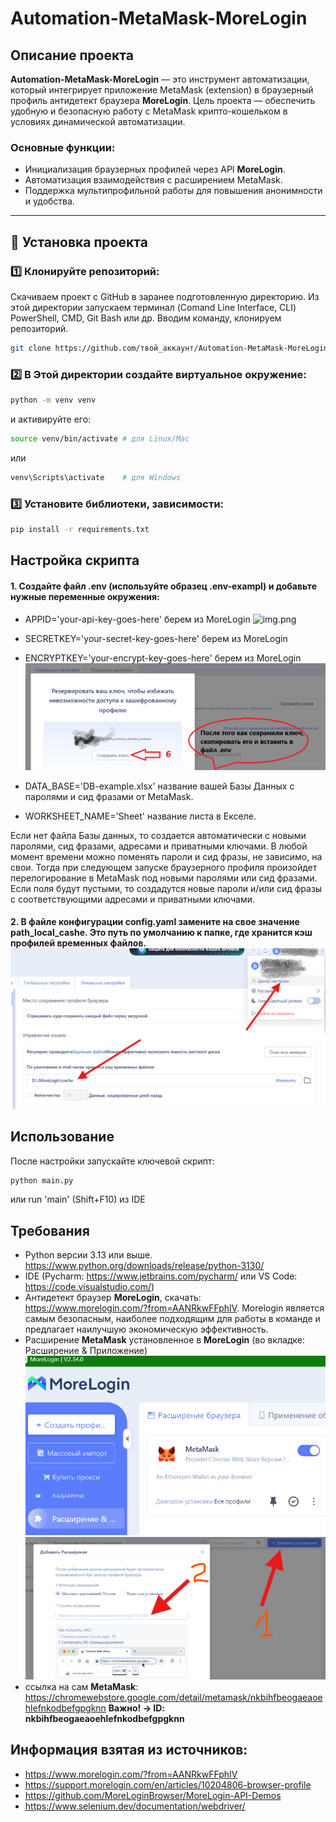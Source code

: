 # Automation-MetaMask-MoreLogin

## Описание проекта
**Automation-MetaMask-MoreLogin** — это инструмент автоматизации, который интегрирует приложение MetaMask (extension) в браузерный профиль антидетект браузера **MoreLogin**. 
Цель проекта — обеспечить удобную и безопасную работу с MetaMask крипто-кошельком в условиях динамической автоматизации.

### Основные функции:
- Инициализация браузерных профилей через API **MoreLogin**.
- Автоматизация взаимодействия с расширением MetaMask.
- Поддержка мультипрофильной работы для повышения анонимности и удобства.

---

## 🚀 Установка проекта


### 1️⃣ Клонируйте репозиторий:

Скачиваем проект с GitHub в заранее подготовленную директорию.
Из этой директории запускаем терминал (Comand Line Interface, CLI) PowerShell, CMD, Git Bash или др.
Вводим команду, клонируем репозиторий.

```bash
git clone https://github.com/твой_аккаунт/Automation-MetaMask-MoreLogin.git
```


### 2️⃣ В Этой директории создайте виртуальное окружение:
```bash
python -m venv venv
```
и активируйте его:
```bash
source venv/bin/activate # для Linux/Mac
```
или
```bash
venv\Scripts\activate    # для Windows
```
### 3️⃣ Установите библиотеки, зависимости:
```bash
pip install -r requirements.txt
```


## Настройка скрипта

#### 1. Создайте файл .env (используйте образец .env-exampl) и добавьте нужные переменные окружения:

- APPID='your-api-key-goes-here'            берем из MoreLogin ![img.png](img.png)
- SECRETKEY='your-secret-key-goes-here'     берем из MoreLogin
- ENCRYPTKEY='your-encrypt-key-goes-here'   берем из MoreLogin ![img_1.png](img_1.png)

- DATA_BASE='DB-example.xlsx'               название вашей Базы Данных с паролями и сид фразами от MetaMask.
- WORKSHEET_NAME='Sheet'                    название листа в Екселе.

Если нет файла Базы данных, то создается автоматически с новыми паролями, сид фразами, адресами и приватными ключами.
В любой момент времени можно поменять пароли и сид фразы, не зависимо, на свои.
Тогда при следующем запуске браузерного профиля произойдет перелогирование в MetaMask под новыми паролями или сид фразами.
Если поля будут пустыми, то создадутся новые пароли и/или сид фразы с соответствующими адресами и приватными ключами.

#### 2. В файле конфигурации config.yaml замените на свое значение path_local_cashe. Это путь по умолчанию к папке, где хранится кэш профилей временных файлов. ![img_4.png](img_4.png)
 
 
## Использование

После настройки запускайте ключевой скрипт:
```bash
python main.py 
```
или run 'main' (Shift+F10) из IDE


## Требования
- Python версии 3.13 или выше. https://www.python.org/downloads/release/python-3130/
- IDE (Pycharm: https://www.jetbrains.com/pycharm/ или VS Code: https://code.visualstudio.com/)
- Антидетект браузер **MoreLogin**, скачать: https://www.morelogin.com/?from=AANRkwFFphIV. Morelogin является самым безопасным, наиболее подходящим для работы в команде и предлагает наилучшую экономическую эффективность.
- Расширение **MetaMask** установленное в **MoreLogin** (во вкладке: Расширение & Приложение) ![img_2.png](img_2.png) ![img_3.png](img_3.png)
- ссылка на сам **MetaMask**: https://chromewebstore.google.com/detail/metamask/nkbihfbeogaeaoehlefnkodbefgpgknn 
**Важно! -> ID: nkbihfbeogaeaoehlefnkodbefgpgknn**



## Информация взятая из источников:
- https://www.morelogin.com/?from=AANRkwFFphIV
- https://support.morelogin.com/en/articles/10204806-browser-profile
- https://github.com/MoreLoginBrowser/MoreLogin-API-Demos
- https://www.selenium.dev/documentation/webdriver/

